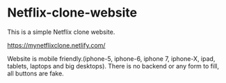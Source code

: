 # Netflix-clone-website
This is a simple Netflix clone website.

https://mynetflixclone.netlify.com/

Website is mobile friendly.(iphone-5, iphone-6, iphone 7, iphone-X, ipad, tablets, laptops and big desktops). There is no backend or any form to fill, all buttons are fake.
